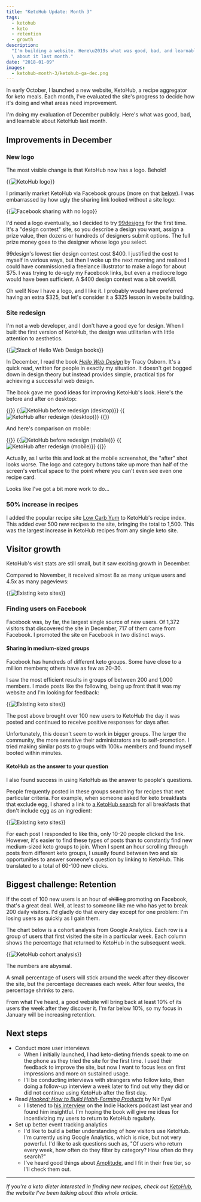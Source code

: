 ```yaml
---
title: "KetoHub Update: Month 3"
tags:
  - ketohub
  - keto
  - retention
  - growth
description:
  "I'm building a website. Here\u2019s what was good, bad, and learnable\
  \ about it last month."
date: "2018-01-09"
images:
  - ketohub-month-3/ketohub-ga-dec.png
---
```


In early October, I launched a new website, KetoHub, a recipe aggregator for keto meals. Each month, I've evaluated the site's progress to decide how it's doing and what areas need improvement.

I'm doing my evaluation of December publicly. Here's what was good, bad, and learnable about KetoHub last month.

## Improvements in December

### New logo

The most visible change is that KetoHub now has a logo. Behold!

{{<img src="ketohub-logo.png" alt="KetoHub logo" caption="KetoHub logo" max-width="400px" has-border="false">}}

I primarily market KetoHub via Facebook groups (more on that [below](#finding-users-on-facebook)). I was embarrassed by how ugly the sharing link looked without a site logo:

{{<img src="ugly-fb-links.png" alt="Facebook sharing with no logo" caption="Sharing KetoHub on Facebook with no site logo" max-width="493px" has-border="false">}}

I'd need a logo eventually, so I decided to try [99designs](https://ninetyninedesigns.7eer.net/c/1189252/185967/3172) for the first time. It's a "design contest" site, so you describe a design you want, assign a prize value, then dozens or hundreds of designers submit options. The full prize money goes to the designer whose logo you select.

99design's lowest tier design contest cost $400. I justified the cost to myself in various ways, but then I woke up the next morning and realized I could have commissioned a freelance illustrator to make a logo for about $75. I was trying to de-ugly my Facebook links, but even a mediocre logo would have been sufficient. A $400 design contest was a bit overkill.

Oh well! Now I have a logo, and I like it. I probably would have preferred having an extra $325, but let's consider it a $325 lesson in website building.

### Site redesign

I'm not a web developer, and I don't have a good eye for design. When I built the first version of KetoHub, the design was utilitarian with little attention to aesthetics.

{{<img src="hwd-books.jpg" alt="Stack of Hello Web Design books" max-width="300px" href="https://smile.amazon.com/Hello-Web-Design-Tracy-Osborn/dp/0986365947/" has-border="false">}}

In December, I read the book [_Hello Web Design_](https://smile.amazon.com/Hello-Web-Design-Tracy-Osborn/dp/0986365947/) by Tracy Osborn. It's a quick read, written for people in exactly my situation. It doesn't get bogged down in design theory but instead provides simple, practical tips for achieving a successful web design.

The book gave me good ideas for improving KetoHub's look. Here's the before and after on desktop:

{{<gallery caption="KetoHub redesign on desktop: before (left) and after (right)">}}
{{<img src="ketohub-screenshot-before.png" alt="KetoHub before redesign (desktop)" has-border="false">}}
{{<img src="ketohub-screenshot-after.png" alt="KetoHub after redesign (desktop)" has-border="false">}}
{{</gallery>}}

And here's comparison on mobile:

{{<gallery caption="KetoHub redesign on mobile: before (left) and after (right)">}}
{{<img src="ketohub-screenshot-mobile-before.png" alt="KetoHub before redesign (mobile)" has-border="false">}}
{{<img src="ketohub-screenshot-mobile-after.png" alt="KetoHub after redesign (mobile)" has-border="false">}}
{{</gallery>}}

Actually, as I write this and look at the mobile screenshot, the "after" shot looks worse. The logo and category buttons take up more than half of the screen's vertical space to the point where you can't even see even one recipe card.

Looks like I've got a bit more work to do...

### 50% increase in recipes

I added the popular recipe site [Low Carb Yum](https://lowcarbyum.com/) to KetoHub's recipe index. This added over 500 new recipes to the site, bringing the total to 1,500. This was the largest increase in KetoHub recipes from any single keto site.

## Visitor growth

KetoHub's visit stats are still small, but it saw exciting growth in December.

Compared to November, it received almost 8x as many unique users and 4.5x as many pageviews:

{{<img src="ketohub-ga-dec.png" alt="Existing keto sites" max-width="700px" has-border="false">}}

### Finding users on Facebook

Facebook was, by far, the largest single source of new users. Of 1,372 visitors that discovered the site in December, 717 of them came from Facebook. I promoted the site on Facebook in two distinct ways.

#### Sharing in medium-sized groups

Facebook has hundreds of different keto groups. Some have close to a million members; others have as few as 20-30.

I saw the most efficient results in groups of between 200 and 1,000 members. I made posts like the following, being up front that it was my website and I'm looking for feedback:

{{<img src="ketohub-fb-response.png" alt="Existing keto sites" max-width="442px" has-border="false">}}

The post above brought over 100 new users to KetoHub the day it was posted and continued to receive positive responses for days after.

Unfortunately, this doesn't seem to work in bigger groups. The larger the community, the more sensitive their administrators are to self-promotion. I tried making similar posts to groups with 100k+ members and found myself booted within minutes.

#### KetoHub as the answer to your question

I also found success in using KetoHub as the answer to people's questions.

People frequently posted in these groups searching for recipes that met particular criteria. For example, when someone asked for keto breakfasts that exclude egg, I shared a link to [a KetoHub search](https://recipe-search.isitketo.org/?category=breakfast&q=-egg) for all breakfasts that don't include egg as an ingredient:

{{<img src="ketohub-fb-response2.png" alt="Existing keto sites" max-width="415px" has-border="false">}}

For each post I responded to like this, only 10-20 people clicked the link. However, it's easier to find these types of posts than to constantly find new medium-sized keto groups to join. When I spent an hour scrolling through posts from different keto groups, I usually found between two and six opportunities to answer someone's question by linking to KetoHub. This translated to a total of 60-100 new clicks.

## Biggest challenge: Retention

If the cost of 100 new users is an hour of ~~shilling~~ promoting on Facebook, that's a great deal. Well, at least to someone like me who has yet to break 200 daily visitors. I'd gladly do that every day except for one problem: I'm losing users as quickly as I gain them.

The chart below is a cohort analysis from Google Analytics. Each row is a group of users that first visited the site in a particular week. Each column shows the percentage that returned to KetoHub in the subsequent week.

{{<img src="cohort-analysis-dec.png" alt="KetoHub cohort analysis" max-width="700px" has-border="false">}}

The numbers are abysmal.

A small percentage of users will stick around the week after they discover the site, but the percentage decreases each week. After four weeks, the percentage shrinks to zero.

From what I've heard, a good website will bring back at least 10% of its users the week after they discover it. I'm far below 10%, so my focus in January will be increasing retention.

## Next steps

- Conduct more user interviews
  - When I initially launched, I had keto-dieting friends speak to me on the phone as they tried the site for the first time. I used their feedback to improve the site, but now I want to focus less on first impressions and more on sustained usage.
  - I'll be conducting interviews with strangers who follow keto, then doing a follow-up interview a week later to find out why they did or did not continue using KetoHub after the first day.
- Read [_Hooked: How to Build Habit-Forming Products_](https://smile.amazon.com/gp/product/1591847788/) by Nir Eyal
  - I listened to [his interview](https://www.indiehackers.com/podcast/023-nir-eyal-of-hooked) on the Indie Hackers podcast last year and found him insightful. I'm hoping the book will give me ideas for incentivizing my users to return to KetoHub regularly.
- Set up better event tracking analytics
  - I'd like to build a better understanding of how visitors use KetoHub. I'm currently using Google Analytics, which is nice, but not very powerful. I'd like to ask questions such as, "Of users who return every week, how often do they filter by category? How often do they search?"
  - I've heard good things about [Amplitude](https://amplitude.com/), and I fit in their free tier, so I'll check them out.

---

_If you're a keto dieter interested in finding new recipes, check out [KetoHub](https://recipe-search.isitketo.org), the website I've been talking about this whole article._
